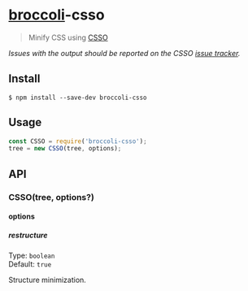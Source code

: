 # [broccoli](https://github.com/joliss/broccoli)-csso

> Minify CSS using [CSSO](https://github.com/css/csso)

*Issues with the output should be reported on the CSSO [issue tracker](https://github.com/css/csso/issues).*

## Install

```
$ npm install --save-dev broccoli-csso
```

## Usage

```js
const CSSO = require('broccoli-csso');
tree = new CSSO(tree, options);
```

## API

### CSSO(tree, options?)

#### options

##### restructure

Type: `boolean`\
Default: `true`

Structure minimization.
